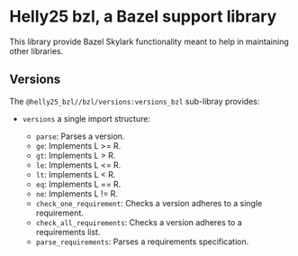 # Helly25 bzl, a Bazel support library

This library provide Bazel Skylark functionality meant to help in maintaining other libraries.

## Versions

The `@helly25_bzl//bzl/versions:versions_bzl` sub-libray provides:

* `versions` a single import structure:

  * `parse`: Parses a version.
  * `ge`: Implements L >= R.
  * `gt`: Implements L > R.
  * `le`: Implements L <= R.
  * `lt`: Implements L < R.
  * `eq`: Implements L == R.
  * `ne`: Implements L != R.
  * `check_one_requirement`: Checks a version adheres to a single requirement.
  * `check_all_requirements`: Checks a version adheres to a requirements list.
  * `parse_requirements`: Parses a requirements specification.
